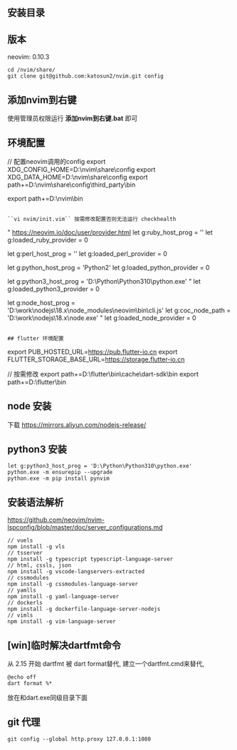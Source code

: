 ## 安装目录

## 版本

neovim: 0.10.3


```
cd /nvim/share/
git clone git@github.com:katosun2/nvim.git config
```

## 添加nvim到右键
使用管理员权限运行 **添加nvim到右键.bat** 即可

## 环境配置
// 配置neovim调用的config
export XDG_CONFIG_HOME=D:\nvim\share\config
export XDG_DATA_HOME=D:\nvim\share\config
export path+=D:\nvim\share\config\third_party\bin

export path+=D:\nvim\bin
```

``vi nvim/init.vim`` 按需修改配置否则无法运行 checkhealth

```
" https://neovim.io/doc/user/provider.html
let g:ruby_host_prog = ''
let g:loaded_ruby_provider = 0

let g:perl_host_prog = ''
let g:loaded_perl_provider = 0

let g:python_host_prog = 'Python2'
let g:loaded_python_provider = 0

let g:python3_host_prog = 'D:\Python\Python310\python.exe'
" let g:loaded_python3_provider = 0

let g:node_host_prog = 'D:\work\nodejs\18.x\node_modules\neovim\bin\cli.js'
let g:coc_node_path = 'D:\work\nodejs\18.x\node.exe'
" let g:loaded_node_provider = 0
```

## flutter 环境配置
```
export PUB_HOSTED_URL=https://pub.flutter-io.cn
export FLUTTER_STORAGE_BASE_URL=https://storage.flutter-io.cn

// 按需修改
export path+=D:\flutter\bin\cache\dart-sdk\bin
export path+=D:\flutter\bin

## node 安装

下载 https://mirrors.aliyun.com/nodejs-release/

## python3 安装
```
let g:python3_host_prog = 'D:\Python\Python310\python.exe'
python.exe -m ensurepip --upgrade
python.exe -m pip install pynvim
```

## 安装语法解析
https://github.com/neovim/nvim-lspconfig/blob/master/doc/server_configurations.md

```
// vuels
npm install -g vls
// tsserver
npm install -g typescript typescript-language-server
// html, cssls, json
npm install -g vscode-langservers-extracted
// cssmodules
npm install -g cssmodules-language-server
// yamlls
npm install -g yaml-language-server
// dockerls
npm install -g dockerfile-language-server-nodejs
// vimls
npm install -g vim-language-server
```

## [win]临时解决dartfmt命令
从 2.15 开始 dartfmt 被 dart format替代, 建立一个dartfmt.cmd来替代,
```
@echo off
dart format %*
```
放在和dart.exe同级目录下面

## git 代理
```
git config --global http.proxy 127.0.0.1:1080
```
